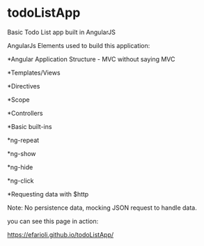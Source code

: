 # todoListApp
Basic Todo List app built in AngularJS

AngularJs Elements used to build this application:

*Angular Application Structure - MVC without saying MVC

*Templates/Views

*Directives

*Scope

*Controllers

*Basic built-ins

*ng-repeat

*ng-show

*ng-hide

*ng-click

*Requesting data with $http


Note: No persistence data, mocking JSON request to handle data.


you can see this page in action:

https://efarioli.github.io/todoListApp/
